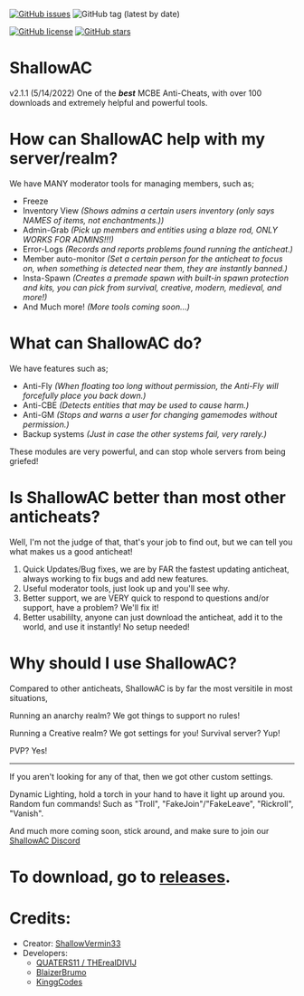 <a href="https://github.com/ShallowVermin33/ShallowAC/releases/latest"><img alt="GitHub issues" src="https://img.shields.io/github/downloads/ShallowVermin33/ShallowAC/total?style=for-the-badge"></a> <img alt="GitHub tag (latest by date)" src="https://img.shields.io/github/v/tag/ShallowVermin33/ShallowAC?style=for-the-badge">

<a href="https://github.com/ShallowVermin33/ShallowAC"><img alt="GitHub license" src="https://img.shields.io/github/license/ShallowVermin33/ShallowAC?style=plastic"></a> <a href="https://github.com/ShallowVermin33/ShallowAC/stargazers"><img alt="GitHub stars" src="https://img.shields.io/github/stars/ShallowVermin33/ShallowAC?style=plastic"></a>

# ShallowAC
v2.1.1 (5/14/2022) One of the ***best*** MCBE Anti-Cheats, with over 100 downloads and extremely helpful and powerful tools.

# How can ShallowAC help with my server/realm?
We have MANY moderator tools for managing members, such as;
   - Freeze
   - Inventory View *(Shows admins a certain users inventory (only says NAMES of items, not enchantments.))*
   - Admin-Grab *(Pick up members and entities using a blaze rod, ONLY WORKS FOR ADMINS!!!)*
   - Error-Logs *(Records and reports problems found running the anticheat.)*
   - Member auto-monitor *(Set a certain person for the anticheat to focus on, when something is detected near them, they are instantly banned.)*
   - Insta-Spawn *(Creates a premade spawn with built-in spawn protection and kits, you can pick from survival, creative, modern, medieval, and more!)*
   - And Much more! *(More tools coming soon...)*

# What can ShallowAC do?
We have features such as;
   - Anti-Fly *(When floating too long without permission, the Anti-Fly will forcefully place you back down.)*
   - Anti-CBE *(Detects entities that may be used to cause harm.)*
   - Anti-GM *(Stops and warns a user for changing gamemodes without permission.)*
   - Backup systems *(Just in case the other systems fail, very rarely.)*

These modules are very powerful, and can stop whole servers from being griefed!

# Is ShallowAC better than most other anticheats?
Well, I'm not the judge of that, that's your job to find out, but we can tell you what makes us a good anticheat!
   1. Quick Updates/Bug fixes, we are by FAR the fastest updating anticheat, always working to fix bugs and add new features.
   2. Useful moderator tools, just look up and you'll see why.
   3. Better support, we are VERY quick to respond to questions and/or support, have a problem? We'll fix it!
   4. Better usabililty, anyone can just download the anticheat, add it to the world, and use it instantly! No setup needed!

# Why should I use ShallowAC?
Compared to other anticheats, ShallowAC is by far the most versitile in most situations,

Running an anarchy realm? We got things to support no rules!

Running a Creative realm? We got settings for you!
Survival server? Yup!

PVP? Yes!
- - - - - - - - -
If you aren't looking for any of that, then we got other custom settings.

Dynamic Lighting, hold a torch in your hand to have it light up around you.
Random fun commands! Such as "Troll", "FakeJoin"/"FakeLeave", "Rickroll", "Vanish".

And much more coming soon, stick around, and make sure to join our [ShallowAC Discord](https://dsc.gg/ShallowAC)
# To download, go to [releases](https://github.com/ShallowVermin33/ShallowAC/releases/).

# Credits:

* Creator: [ShallowVermin33](https://github.com/ShallowVermin33)
* Developers:
   * [QUATERS11 / THErealDIVIJ](https://github.com/QUATERS11)
   * [BlaizerBrumo](https://github.com/BlaizerBrumo)
   * [KinggCodes](https://github.com/KinggCodes)
